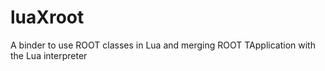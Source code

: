# luaXroot
A binder to use ROOT classes in Lua and merging ROOT TApplication with the Lua interpreter
